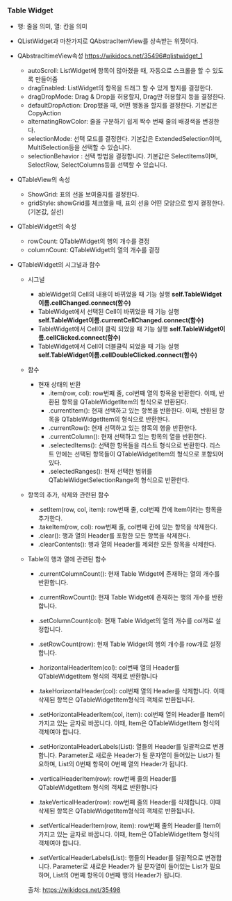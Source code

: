 ### Table Widget

- 행: 줄을 의미, 열: 칸을 의미

- QListWidget과 마찬가지로 QAbstracItemView를 상속받는 위젯이다.

- QAbstracltimeView속성 https://wikidocs.net/35496#qlistwidget_1

  - autoScroll: ListWidget에 항목이 많아졌을 때, 자동으로 스크롤을 할 수 있도록 만들어줌
  - dragEnabled: ListWidget의 항목을 드래그 할 수 있게 할지를 결정한다.
  - dragDropMode: Drag & Drop을 허용할지, Drag만 허용할지 등을 결정한다.
  - defaultDropAction: Drop했을 때, 어떤 행동을 할지를 결정한다. 기본값은 CopyAction
  - alternatingRowColor: 줄을 구분하기 쉽게 짝수 번째 줄의 배경색을 변경한다.
  - selectionMode: 선택 모드를 결정한다. 기본값은 ExtendedSelection이며, MultiSelection등을 선택할 수 있습니다.
  - selectionBehavior : 선택 방법을 결정합니다. 기본값은 SelectItems이며, SelectRow, SelectColumns등을 선택할 수 있습니다.

- QTableView의 속성

  - ShowGrid: 표의 선을 보여줄지를 결정한다.
  - gridStyle: showGrid를 체크했을 때, 표의 선을 어떤 모양으로 할지 결정한다. (기본값, 실선)

- QTableWidget의 속성

  - rowCount: QTableWidget의 행의 개수를 결정
  - columnCount: QTableWidget의 열의 개수를 결정

- QTableWidget의 시그널과 함수

  - 시그널

    - ableWidget의 Cell의 내용이 바뀌었을 때 기능 실행
      **self.TableWidget이름.cellChanged.connect(함수)**
    - TableWidget에서 선택된 Cell이 바뀌었을 때 기능 실행
      **self.TableWidget이름.currentCellChanged.connect(함수)**
    - TableWidget에서 Cell이 클릭 되었을 때 기능 실행
      **self.TableWidget이름.cellClicked.connect(함수)**
    - TableWidget에서 Cell이 더블클릭 되었을 때 기능 실행
      **self.TableWidget이름.cellDoubleClicked.connect(함수)**

  - 함수

    - 현재 상태의 반환
      - .item(row, col): row번쨰 줄, col번째 열의 항목을 반환한다. 이때, 반환된 항목을 QTableWidgetItem의 형식으로 반환된다.
      - .currentItem(): 현재 선택하고 있는 항목을 반환한다. 이때, 반환된 항목을 QTableWidgetItem의 형식으로 반환한다.
      - .currentRow(): 현재 선택하고 있는 항목의 행을 반환한다.
      - .currentColumn(): 현재 선택하고 있는 항목의 열을 반환한다.
      - .selectedItems(): 선택한 항목들을 리스트 형식으로 반환한다. 리스트 안에는 선택된 항목들이 QTableWidgetItem의 형식으로 포함되어있다.
      - .selectedRanges(): 현재 선택한 범위를 QTableWidgetSelectionRange의 형식으로 반환한다.

  - 항목의 추가, 삭제와 관련된 함수

    - .setItem(row, col, item): row번째 줄, col번쨰 칸에 Item이라는 항목을 추가한다.
    - .takeItem(row, col): row번째 줄, col번째 칸에 있는 항목을 삭제한다.
    - .clear(): 행과 열의 Header를 포함한 모든 항목을 삭제한다.
    - .clearContents(): 행과 열의 Header를 제외한 모든 항목을 삭제한다.

  - Table의 행과 열에 관련된 함수

    - .currentColumnCount():  현재 Table Widget에 존재하는 열의 개수를 반환합니다.
    - .currentRowCount(): 현재 Table Widget에 존재하는 행의 개수를 반환합니다.
    - .setColumnCount(col): 현재 Table Widget의 열의 개수를 col개로 설정합니다.
    - .setRowCount(row): 현재 Table Widget의 행의 개수를 row개로 설정합니다.
    - .horizontalHeaderItem(col):  col번째 열의 Header를 QTableWidgetItem 형식의 객체로 반환합니다
    - .takeHorizontalHeader(col): col번째 열의 Header를 삭제합니다. 이때 삭제된 항목은 QTableWidgetItem형식의 객체로 반환됩니다.
    - .setHorizontalHeaderItem(col, item): col번째 열의 Header를 Item이 가지고 있는 글자로 바꿉니다. 이때, Item은 QTableWidgetItem 형식의 객체여야 합니다.
    - .setHorizontalHeaderLabels(List): 열들의 Header를 일괄적으로 변경합니다. Parameter로 새로운 Header가 될 문자열이 들어있는 List가 필요하며, List의 0번째 항목이 0번째 열의 Header가 됩니다.

    

    - .verticalHeaderItem(row): row번째 줄의 Header를 QTableWidgetItem 형식의 객체로 반환합니다
    - .takeVerticalHeader(row):  row번째 줄의 Header를 삭제합니다. 이때 삭제된 항목은 QTableWidgetItem형식의 객체로 반환됩니다.
    - .setVerticalHeaderItem(row, item): row번째 줄의 Header를 Item이 가지고 있는 글자로 바꿉니다. 이때, Item은 QTableWidgetItem 형식의 객체여야 합니다.
    - .setVerticalHeaderLabels(List): 행들의 Header를 일괄적으로 변경합니다. Parameter로 새로운 Header가 될 문자열이 들어있는 List가 필요하며, List의 0번째 항목이 0번째 행의 Header가 됩니다.

    출처: https://wikidocs.net/35498

